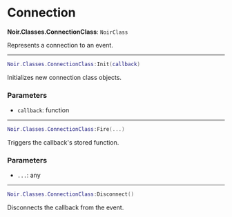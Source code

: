 # Connection

**Noir.Classes.ConnectionClass**: `NoirClass`

Represents a connection to an event.

---

```lua
Noir.Classes.ConnectionClass:Init(callback)
```
Initializes new connection class objects.

### Parameters
- `callback`: function

---

```lua
Noir.Classes.ConnectionClass:Fire(...)
```
Triggers the callback's stored function.

### Parameters
- `...`: any

---

```lua
Noir.Classes.ConnectionClass:Disconnect()
```
Disconnects the callback from the event.